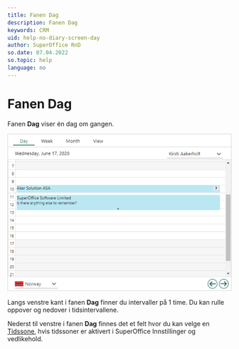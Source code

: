 ```yaml
---
title: Fanen Dag
description: Fanen Dag
keywords: CRM
uid: help-no-diary-screen-day
author: SuperOffice RnD
so.date: 07.04.2022
so.topic: help
language: no
---
```


# Fanen Dag

Fanen **Dag** viser én dag om gangen.

![Dagbok bildet, fanen Dag -skjermbilde][img1]

Langs venstre kant i fanen **Dag** finner du intervaller på 1 time. Du kan rulle oppover og nedover i tidsintervallene.

Nederst til venstre i fanen **Dag** finnes det et felt hvor du kan velge en [Tidssone][1], hvis tidssoner er aktivert i SuperOffice Innstillinger og vedlikehold.

<!-- Referenced links -->
[1]: ../../../globalization-and-localization/learn/time-zones.md

<!-- Referenced images -->
[img1]: media/day-plan.bmp
